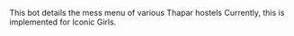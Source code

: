This bot details the mess menu of various Thapar hostels
Currently, this is implemented for Iconic Girls.

